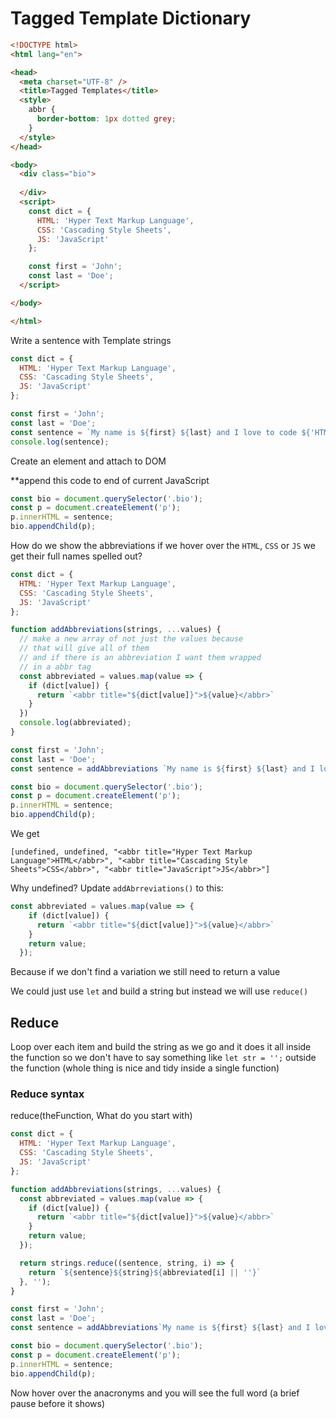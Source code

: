 # Tagged Template Dictionary

```html
<!DOCTYPE html>
<html lang="en">

<head>
  <meta charset="UTF-8" />
  <title>Tagged Templates</title>
  <style>
    abbr {
      border-bottom: 1px dotted grey;
    }
  </style>
</head>

<body>
  <div class="bio">
    
  </div>
  <script>
    const dict = {
      HTML: 'Hyper Text Markup Language',
      CSS: 'Cascading Style Sheets',
      JS: 'JavaScript'
    };

    const first = 'John';
    const last = 'Doe';
  </script>

</body>

</html>
```

Write a sentence with Template strings

```js
const dict = {
  HTML: 'Hyper Text Markup Language',
  CSS: 'Cascading Style Sheets',
  JS: 'JavaScript'
};

const first = 'John';
const last = 'Doe';
const sentence = `My name is ${first} ${last} and I love to code ${'HTML'}, ${'CSS'} and ${'JS'}`;
console.log(sentence);
```

Create an element and attach to DOM

**append this code to end of current JavaScript

```js
const bio = document.querySelector('.bio');
const p = document.createElement('p');
p.innerHTML = sentence;
bio.appendChild(p);
```

How do we show the abbreviations if we hover over the `HTML`, `CSS` or `JS` we get their full names spelled out?

```js
const dict = {
  HTML: 'Hyper Text Markup Language',
  CSS: 'Cascading Style Sheets',
  JS: 'JavaScript'
};

function addAbbreviations(strings, ...values) {
  // make a new array of not just the values because
  // that will give all of them
  // and if there is an abbreviation I want them wrapped
  // in a abbr tag
  const abbreviated = values.map(value => {
    if (dict[value]) {
      return `<abbr title="${dict[value]}">${value}</abbr>`
    }
  })
  console.log(abbreviated);
}

const first = 'John';
const last = 'Doe';
const sentence = addAbbreviations `My name is ${first} ${last} and I love to code ${'HTML'}, ${'CSS'} and ${'JS'}`;

const bio = document.querySelector('.bio');
const p = document.createElement('p');
p.innerHTML = sentence;
bio.appendChild(p);
```

We get

```
[undefined, undefined, "<abbr title="Hyper Text Markup Language">HTML</abbr>", "<abbr title="Cascading Style Sheets">CSS</abbr>", "<abbr title="JavaScript">JS</abbr>"]
```

Why undefined? Update `addAbrreviations()` to this:

```js
const abbreviated = values.map(value => {
    if (dict[value]) {
      return `<abbr title="${dict[value]}">${value}</abbr>`
    }
    return value;
  });
```

Because if we don't find a variation we still need to return a value

We could just use `let` and build a string but instead we will use `reduce()`

## Reduce
Loop over each item and build the string as we go and it does it all inside the function so we don't have to say something like `let str = '';` outside the function (whole thing is nice and tidy inside a single function)

### Reduce syntax
reduce(theFunction, What do you start with)

```js
const dict = {
  HTML: 'Hyper Text Markup Language',
  CSS: 'Cascading Style Sheets',
  JS: 'JavaScript'
};

function addAbbreviations(strings, ...values) {
  const abbreviated = values.map(value => {
    if (dict[value]) {
      return `<abbr title="${dict[value]}">${value}</abbr>`
    }
    return value;
  });

  return strings.reduce((sentence, string, i) => {
    return `${sentence}${string}${abbreviated[i] || ''}`
  }, '');
}

const first = 'John';
const last = 'Doe';
const sentence = addAbbreviations`My name is ${first} ${last} and I love to code ${'HTML'}, ${'CSS'} and ${'JS'}`;

const bio = document.querySelector('.bio');
const p = document.createElement('p');
p.innerHTML = sentence;
bio.appendChild(p);
```

Now hover over the anacronyms and you will see the full word (a brief pause before it shows)

